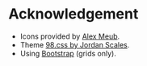 # Acknowledgement
* Icons provided by [Alex Meub](https://alexmeub.com/projects/windows-98-icons/).
* Theme [98.css by Jordan Scales](https://github.com/jdan/98.css).
* Using [Bootstrap](https://getbootstrap.com/) (grids only).
